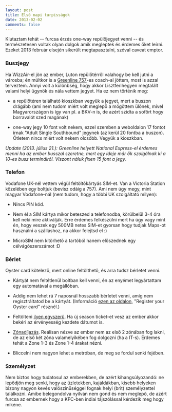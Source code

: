 ```yaml
---
layout: post
title: Első napi turpisságok
date: 2013-02-02
comments: false
---
```


Kiutaztam tehát -- furcsa érzés one-way repülőjegyet venni -- és természetesen voltak olyan dolgok amik
megleptek és érdemes őket leírni. Ezeket 2013 február elsején sikerült megtapasztalni, szóval caveat emptor.

### Buszjegy
Ha WizzAir-el jön az ember, Luton repülőtérről valahogy be kell jutni a városba; én múltkor is a
[Greenline 757](http://www.greenline.co.uk/green-line-timetables-and-tickets/)-es coach-al jöttem, most is
azzal terveztem. Annyi volt a különbség, hogy akkor Lisztferihegyen megtalált valami helyi ügynök és nála
vettem jegyet. Ha ez nem történik meg:

- a repülőtéren található kioszkban vegyük a jegyet, mert a buszon drágább (ami nem tudom miért volt
meglepő a mögöttem ülőnek, mivel Magyarországon is így van pl. a BKV-n is, de azért szidta a sofőrt hogy
borravalót szed magának)

- one-way jegy 10 font volt nekem, ezzel szemben a weboldalon 17 fontot írnak "Adult Single Southbound"
jegynek (az kerül 20 fontba a buszon). Ötletem nincs miért volt nekem olcsóbb. Vegyük a kioszkban.

*Update (2013. július 21.): Greenline helyett National Express-el érdemes menni ha az ember busszal
szeretne, mert egy ideje már ők szolgálnak ki a 10-es busz terminálról. Viszont náluk fixen 15 font a jegy.*

### Telefon
Vodafone UK-nél vettem végül feltöltőkártyás SIM-et. Van a Victoria Station közelében egy boltjuk (bevisz
odáig a 757). Ami nem úgy megy, mint magyar Vodafone-nál (nem tudom, hogy a többi UK szolgáltató milyen):

- Nincs PIN kód.

- Nem él a SIM kártya mikor beteszed a telefonodba, körülbelül 3-4 óra kell neki mire aktiválják. Erre
érdemes felkészülni mert ha úgy vagy mint én, hogy veszek egy 500MB netes SIM-et gyorsan hogy tudjak
Maps-ot használni a szálláshoz, na akkor felejtsd el :)

- MicroSIM nem kitörhető a tartóból hanem előszednek egy célvágószerszámot :D

### Bérlet
Oyster card kötelező, mert online feltölthető, és arra tudsz bérletet venni.

- Kártyát nem feltétlenül boltban kell venni, én az enyémet legyártattam egy automatával a megállóban.

- Addig nem lehet rá 7 naposnál hosszabb bérletet venni, amíg nem regisztráltatod be a kártyát.
(Információ [ezen az oldalon](http://www.tfl.gov.uk/tickets/14836.aspx), "Register your Oyster card"
résznél.)

- Feltölteni [ilyen egyszerű](http://www.youtube.com/watch?v=ibKYhCdh8K8"). Ha új season ticket-et vesz az
ember akkor bekéri az érvényesség kezdete dátumot is.

- [Zónadíjazás](http://www.tfl.gov.uk/tickets/14416.aspx). Reálisan nézve az ember nem az első 2 zónában
fog lakni, de az első két zóna valamelyikében fog dolgozni (ha a IT-s). Érdemes tehát a Zone 1-3 és Zone
1-4 árakat nézni.

- Bliccelni nem nagyon lehet a metróban, de meg se fordul senki fejében.

### Személyzet
Nem biztos hogy tudatosul az emberekben, de azért kihangsúlyozandó: ne lepődjön meg senki, hogy az
üzletekben, kajáldákban, kisebb helyeken bizony nagyon kevés valószínűséggel fognak helyi (brit)
személyzettel találkozni. Amibe belegondolva nyilván nem gond és nem meglepő, de azért furcsa az embernek
hogy a KFC-ben indiai tájszólással kérdezik meg hogy mikéne.

